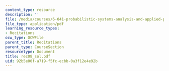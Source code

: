 ```yaml
---
content_type: resource
description: ''
file: /media/courses/6-041-probabilistic-systems-analysis-and-applied-probability-spring-2006/92b5e00fa719f5fcecbb0a3f12e4e92b_rec08_sol.pdf
file_type: application/pdf
learning_resource_types:
- Recitations
ocw_type: OCWFile
parent_title: Recitations
parent_type: CourseSection
resourcetype: Document
title: rec08_sol.pdf
uid: 92b5e00f-a719-f5fc-ecbb-0a3f12e4e92b
---
```

